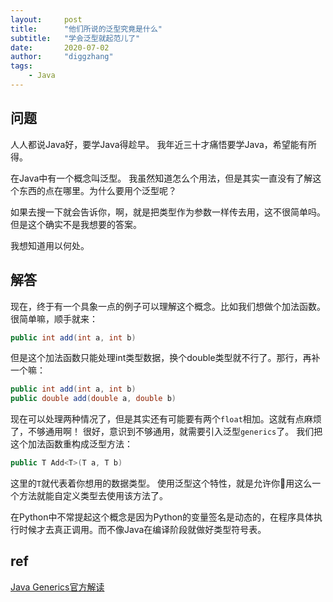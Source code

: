 ```yaml
---
layout:     post
title:      "他们所说的泛型究竟是什么"
subtitle:   "学会泛型就起范儿了"
date:       2020-07-02
author:     "diggzhang"
tags:
    - Java
---
```


## 问题

人人都说Java好，要学Java得趁早。
我年近三十才痛悟要学Java，希望能有所得。

在Java中有一个概念叫泛型。
我虽然知道怎么个用法，但是其实一直没有了解这个东西的点在哪里。为什么要用个泛型呢？

如果去搜一下就会告诉你，啊，就是把类型作为参数一样传去用，这不很简单吗。
但是这个确实不是我想要的答案。

我想知道用以何处。

## 解答

现在，终于有一个具象一点的例子可以理解这个概念。比如我们想做个加法函数。很简单嘛，顺手就来：

```java
public int add(int a, int b)
```

但是这个加法函数只能处理int类型数据，换个double类型就不行了。那行，再补一个嘛：

```java
public int add(int a, int b)
public double add(double a, double b)
```

现在可以处理两种情况了，但是其实还有可能要有两个`float`相加。这就有点麻烦了，不够通用啊！
很好，意识到不够通用，就需要引入泛型`generics`了。
我们把这个加法函数重构成泛型方法：

```java
public T Add<T>(T a, T b)
```

这里的`T`就代表着你想用的数据类型。
使用泛型这个特性，就是允许你用这么一个方法就能自定义类型去使用该方法了。

在Python中不常提起这个概念是因为Python的变量签名是动态的，在程序具体执行时候才去真正调用。而不像Java在编译阶段就做好类型符号表。


## ref

[Java Generics官方解读](https://docs.oracle.com/javase/tutorial/java/generics/why.html)